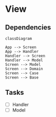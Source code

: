 # View

## Dependencies

```mermaid
classDiagram

App --> Screen
App --> Handler
Handler --> Screen
Handler --> Model
Screen --> Model
Screen --> Domain
Screen --> Case
Screen --> Base
```

## Tasks

- [ ] Handler
- [ ] Model

